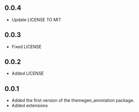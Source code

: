 ## 0.0.4

- Update LICENSE TO MIT

## 0.0.3

- Fixed LICENSE

## 0.0.2

- Added LICENSE
## 0.0.1

- Added the first version of the themegen_annotation package.
- Added extensions